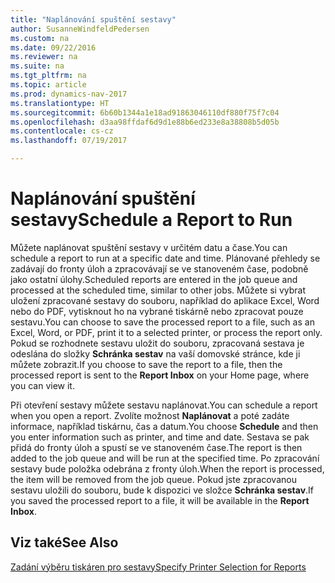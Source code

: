 ```yaml
---
title: "Naplánování spuštění sestavy"
author: SusanneWindfeldPedersen
ms.custom: na
ms.date: 09/22/2016
ms.reviewer: na
ms.suite: na
ms.tgt_pltfrm: na
ms.topic: article
ms.prod: dynamics-nav-2017
ms.translationtype: HT
ms.sourcegitcommit: 6b60b1344a1e18ad91863046110df880f75f7c04
ms.openlocfilehash: d3aa98ffdaf6d9d1e88b6ed233e8a38808b5d05b
ms.contentlocale: cs-cz
ms.lasthandoff: 07/19/2017

---
```

    
# <a name="schedule-a-report-to-run"></a><span data-ttu-id="c73ac-102">Naplánování spuštění sestavy</span><span class="sxs-lookup"><span data-stu-id="c73ac-102">Schedule a Report to Run</span></span>
<span data-ttu-id="c73ac-103">Můžete naplánovat spuštění sestavy v určitém datu a čase.</span><span class="sxs-lookup"><span data-stu-id="c73ac-103">You can schedule a report to run at a specific date and time.</span></span> <span data-ttu-id="c73ac-104">Plánované přehledy se zadávají do fronty úloh a zpracovávají se ve stanoveném čase, podobně jako ostatní úlohy.</span><span class="sxs-lookup"><span data-stu-id="c73ac-104">Scheduled reports are entered in the job queue and processed at the scheduled time, similar to other jobs.</span></span> <span data-ttu-id="c73ac-105">Můžete si vybrat uložení zpracované sestavy do souboru, například do aplikace Excel, Word nebo do PDF, vytisknout ho na vybrané tiskárně nebo zpracovat pouze sestavu.</span><span class="sxs-lookup"><span data-stu-id="c73ac-105">You can choose to save the processed report to a file, such as an Excel, Word, or PDF, print it to a selected printer, or process the report only.</span></span> <span data-ttu-id="c73ac-106">Pokud se rozhodnete sestavu uložit do souboru, zpracovaná sestava je odeslána do složky **Schránka sestav** na vaší domovské stránce, kde ji můžete zobrazit.</span><span class="sxs-lookup"><span data-stu-id="c73ac-106">If you choose to save the report to a file, then the processed report is sent to the **Report Inbox** on your Home page, where you can view it.</span></span> 

<span data-ttu-id="c73ac-107">Při otevření sestavy můžete sestavu naplánovat.</span><span class="sxs-lookup"><span data-stu-id="c73ac-107">You can schedule a report when you open a report.</span></span> <span data-ttu-id="c73ac-108">Zvolíte možnost **Naplánovat** a poté zadáte informace, například tiskárnu, čas a datum.</span><span class="sxs-lookup"><span data-stu-id="c73ac-108">You choose **Schedule** and then you enter information such as printer, and time and date.</span></span> <span data-ttu-id="c73ac-109">Sestava se pak přidá do fronty úloh a spustí se ve stanoveném čase.</span><span class="sxs-lookup"><span data-stu-id="c73ac-109">The report is then added to the job queue and will be run at the specified time.</span></span> <span data-ttu-id="c73ac-110">Po zpracování sestavy bude položka odebrána z fronty úloh.</span><span class="sxs-lookup"><span data-stu-id="c73ac-110">When the report is processed, the item will be removed from the job queue.</span></span> <span data-ttu-id="c73ac-111">Pokud jste zpracovanou sestavu uložili do souboru, bude k dispozici ve složce **Schránka sestav**.</span><span class="sxs-lookup"><span data-stu-id="c73ac-111">If you saved the processed report to a file, it will be available in the **Report Inbox**.</span></span>

## <a name="see-also"></a><span data-ttu-id="c73ac-112">Viz také</span><span class="sxs-lookup"><span data-stu-id="c73ac-112">See Also</span></span>
[<span data-ttu-id="c73ac-113">Zadání výběru tiskáren pro sestavy</span><span class="sxs-lookup"><span data-stu-id="c73ac-113">Specify Printer Selection for Reports</span></span>](ui-specify-printer-selection-reports.md) 

 


